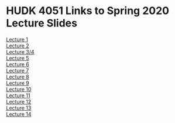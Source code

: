 # HUDK 4051 Links to Spring 2020 Lecture Slides

[Lecture 1](https://github.com/la-process-and-theory/lecture-slides/blob/master/HUDK4051-L1-Introduction.pdf)  
[Lecture 2](https://github.com/la-process-and-theory/lecture-slides/blob/master/HUDK4051-L2-SQL.pdf)  
[Lecture 3/4](https://github.com/la-process-and-theory/lecture-slides/blob/master/HUDK4051-L3-matching-recommender.pdf)  
[Lecture 5](https://github.com/la-process-and-theory/lecture-slides/blob/master/HUDK4051-L5-SNA.pdf)  
[Lecture 6](https://github.com/la-process-and-theory/lecture-slides/blob/master/HUDK4051-L6-prediction.pdf)  
[Lecture 7](https://github.com/la-process-and-theory/lecture-slides/blob/master/HUDK4051-L7-Neural%20Nets.pdf)  
[Lecture 8](https://github.com/la-process-and-theory/lecture-slides/blob/master/HUDK4051-L8-Neural%20Nets%20II.pdf)  
[Lecture 9](https://github.com/la-process-and-theory/lecture-slides/blob/master/HUDK4051-L9-Shiny.pdf)  
[Lecture 10]()  
[Lecture 11]()  
[Lecture 12]()  
[Lecture 13]()  
[Lecture 14]()

